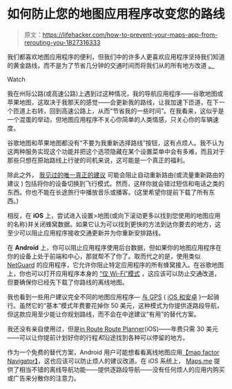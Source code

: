 # 如何防止您的地图应用程序改变您的路线

> 原文：<https://lifehacker.com/how-to-prevent-your-maps-app-from-rerouting-you-1827316333>

我们都喜欢地图应用程序的便利，但我们中的许多人更喜欢应用程序坚持我们知道的黄金路线，而不是为了节省几分钟的交通时间而将我们从的所有地方改道 [。](https://productforums.google.com/forum/#!topic/maps/foc9QEyHR6w;context-place=topicsearchin/maps/rerouting%7Csort:date)

Watch

我在州际公路(或高速公路)上遇到过这种情况，我的导航应用程序——谷歌地图或苹果地图，这取决于我那天的感觉——会更新我的路线，让我加速下匝道，在下一个匝道上右转，回到高速公路上，从而“节省我的一些时间”。在我看来，这似乎是一个混蛋的举动，但地图应用程序不关心你简单的人类情感，只关心你的车辆速度。

谷歌地图和苹果地图都没有“不要为我重新选择路线”按钮，这有点烦人。我不认为这两种服务实现这个功能并把这个选项隐藏在某个设置菜单中会有多难，而且对于那些只想在原始路线上行驶的司机来说，这可能是一个真正的福利。

除此之外， [我见过的唯一真正的建议](https://productforums.google.com/d/msg/maps/NL-oTetykuc/N7HYvhZUAQAJ) 可能会阻止自动重新路由(或流量重新路由的建议 ) 包括将你的设备切换到飞行模式。然而，这样你就会错过短信和电话之类的东西。你也不能在长途旅行中播放音乐或播客。(这里希望你提前下载了所有东西。)

相反，在 **iOS** 上，尝试进入设置>地图(或向下滚动更多以找到您使用的地图应用的名称)并关闭蜂窝数据。如果它认为可以找到更快的方法到达你要去的地方，这至少可以阻止应用程序接收交通更新并为你重新安排路线。

在 **Android** 上，你可以阻止应用程序使用后台数据，但如果你的地图应用程序在你的设备上处于前端和中心，那就帮不了你了。取而代之的是，使用类似 [NetGuard](https://play.google.com/store/apps/details?id=eu.faircode.netguard&hl=en_US) 的应用程序，它允许你阻止特定应用程序的所有蜂窝接入。在谷歌地图上，你也可以打开应用程序本身的 [“仅 Wi-Fi”模式](https://support.google.com/maps/answer/6291838?co=GENIE.Platform%3DAndroid&hl=en&vid=0-1314867081643-1530623788619) ，这应该可以防止交通改道，但要确保你已经先下载了你路线的离线地图。

我也看到一些用户建议完全不同的地图应用程序— [与 GPS](https://ridewithgps.com/) ( [iOS 和安卓](http://carobapps.com/products/inroute/) )一起骑行。虽然它的“基本”模式年费要花掉你 50 美元，这种模式为你提供逐路段导航，但这款应用至少能让你规划路线，而不会在中途建议“有用”的替代方案。

我还没有亲自使用过，但是[in Route Route Planner](http://carobapps.com/products/inroute/)(iOS)——年费只需 30 美元——可以让你提前计划好你的行程*和*沿途找到各种可以停留的地方。

作为一个免费的替代方案，Android 用户可能想看看离线地图应用[【map factor Navigator】](https://play.google.com/store/apps/details?id=com.mapfactor.navigator)，这也应该可以防止烦人的建议改道。在 iOS 系统上， [Maps.me](https://itunes.apple.com/us/app/maps.me-offline-map-navigation/id510623322?mt=8) 提供了相当不错的离线导航功能——提供逐路段导航——没有任何烦人的应用内购买或广告来分散你的注意力。